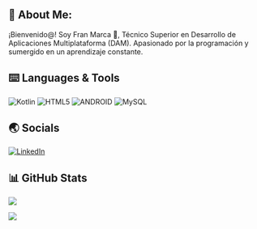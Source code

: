 ## 👀 About Me:

¡Bienvenido@! Soy Fran Marca 👋, Técnico Superior en Desarrollo de Aplicaciones Multiplataforma (DAM). Apasionado por la programación y sumergido en un aprendizaje constante. <br>

## ⌨️ Languages & Tools

![Kotlin](https://img.shields.io/badge/kotlin-%237F52FF.svg?style=for-the-badge&logo=kotlin&logoColor=white) ![HTML5](https://img.shields.io/badge/html5-%23E34F26.svg?style=for-the-badge&logo=html5&logoColor=white) ![ANDROID](https://img.shields.io/badge/android-%2320232a.svg?style=for-the-badge&logo=android&logoColor=%a4c639) ![MySQL](https://img.shields.io/badge/mysql-%2300f.svg?style=for-the-badge&logo=mysql&logoColor=white)

## 🌏 Socials
[![LinkedIn](https://img.shields.io/badge/LinkedIn-%230077B5.svg?logo=linkedin&logoColor=white)](https://www.linkedin.com/in/mhfran/) 

## 📊 GitHub Stats
![](https://github-readme-stats.vercel.app/api?username=mhfran&theme=dark&hide_border=false&include_all_commits=false&count_private=false)<br/>

![](https://github-readme-stats.vercel.app/api/top-langs/?username=mhfran&theme=dark&hide_border=false&include_all_commits=false&count_private=false&layout=compact)
